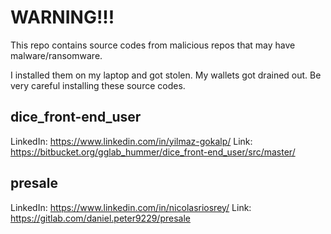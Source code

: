 # WARNING!!!

This repo contains source codes from malicious repos that may have malware/ransomware.

I installed them on my laptop and got stolen. My wallets got drained out. Be very careful installing these source codes.

## dice_front-end_user
LinkedIn: https://www.linkedin.com/in/yilmaz-gokalp/
Link: https://bitbucket.org/gglab_hummer/dice_front-end_user/src/master/

## presale
LinkedIn: https://www.linkedin.com/in/nicolasriosrey/
Link: https://gitlab.com/daniel.peter9229/presale